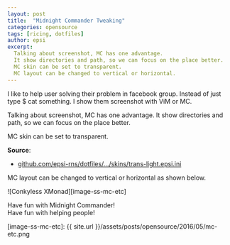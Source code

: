 ```yaml
---
layout: post
title:  "Midnight Commander Tweaking"
categories: opensource
tags: [ricing, dotfiles]
author: epsi
excerpt:
  Talking about screenshot, MC has one advantage.
  It show directories and path, so we can focus on the place better.
  MC skin can be set to transparent.
  MC layout can be changed to vertical or horizontal.
---
```


I like to help user solving their problem in facebook group.
Instead of just type $ cat something.
I show them screenshot with ViM or MC.

Talking about screenshot, MC has one advantage.
It show directories and path, so we can focus on the place better.

MC skin can be set to transparent.

**Source**:<br/>
* [github.com/epsi-rns/dotfiles/.../skins/trans-light.epsi.ini][dotfiles-skin-mc]

MC layout can be changed to vertical or horizontal as shown below.

![Conkyless XMonad][image-ss-mc-etc]

Have fun with Midnight Commander!<br/>
Have fun with helping people!<br/>

[dotfiles-skin-mc]: https://github.com/epsi-rns/dotfiles/blob/master/config/mc/skins/trans-light.epsi.ini
[image-ss-mc-etc]: {{ site.url }}/assets/posts/opensource/2016/05/mc-etc.png
